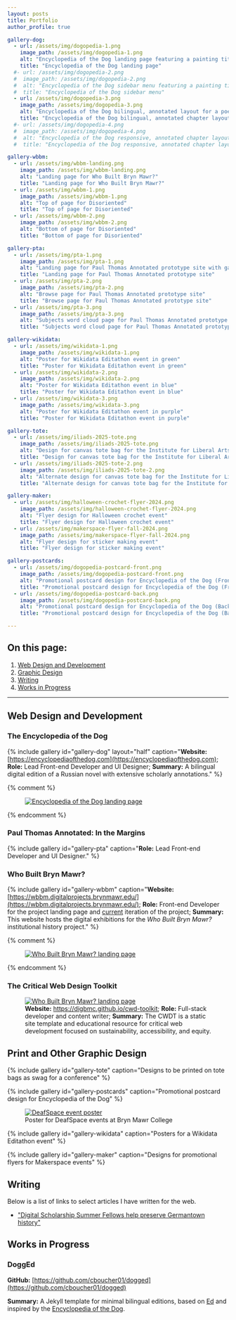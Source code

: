 ```yaml
---
layout: posts
title: Portfolio
author_profile: true

gallery-dog:
  - url: /assets/img/dogopedia-1.png
    image_path: /assets/img/dogopedia-1.png
    alt: "Encyclopedia of the Dog landing page featuring a painting titled, 'Hunters in the Snow' by Pieter Bruegel"
    title: "Encyclopedia of the Dog landing page"
  #- url: /assets/img/dogopedia-2.png
  #  image_path: /assets/img/dogopedia-2.png
  #  alt: "Encyclopedia of the Dog sidebar menu featuring a painting titled, 'Man lecturing to wolves'"
  #  title: "Encyclopedia of the Dog sidebar menu"
  - url: /assets/img/dogopedia-3.png
    image_path: /assets/img/dogopedia-3.png
    alt: "Encyclopedia of the Dog bilingual, annotated layout for a poetry chapter"
    title: "Encyclopedia of the Dog bilingual, annotated chapter layout"
  #- url: /assets/img/dogopedia-4.png
  #  image_path: /assets/img/dogopedia-4.png
  #  alt: "Encyclopedia of the Dog responsive, annotated chapter layout for mobile devices"
  #  title: "Encyclopedia of the Dog responsive, annotated chapter layout for mobile devices"

gallery-wbbm:
  - url: /assets/img/wbbm-landing.png
    image_path: /assets/img/wbbm-landing.png
    alt: "Landing page for Who Built Bryn Mawr?"
    title: "Landing page for Who Built Bryn Mawr?"
  - url: /assets/img/wbbm-1.png
    image_path: /assets/img/wbbm-1.png
    alt: "Top of page for Disoriented"
    title: "Top of page for Disoriented"
  - url: /assets/img/wbbm-2.png
    image_path: /assets/img/wbbm-2.png
    alt: "Bottom of page for Disoriented"
    title: "Bottom of page for Disoriented"

gallery-pta:
  - url: /assets/img/pta-1.png
    image_path: /assets/img/pta-1.png
    alt: "Landing page for Paul Thomas Annotated prototype site with gallery of images from PTA's films"
    title: "Landing page for Paul Thomas Annotated prototype site"
  - url: /assets/img/pta-2.png
    image_path: /assets/img/pta-2.png
    alt: "Browse page for Paul Thomas Annotated prototype site"
    title: "Browse page for Paul Thomas Annotated prototype site"
  - url: /assets/img/pta-3.png
    image_path: /assets/img/pta-3.png
    alt: "Subjects word cloud page for Paul Thomas Annotated prototype site"
    title: "Subjects word cloud page for Paul Thomas Annotated prototype site"

gallery-wikidata:
  - url: /assets/img/wikidata-1.png
    image_path: /assets/img/wikidata-1.png
    alt: "Poster for Wikidata Editathon event in green"
    title: "Poster for Wikidata Editathon event in green"
  - url: /assets/img/wikidata-2.png
    image_path: /assets/img/wikidata-2.png
    alt: "Poster for Wikidata Editathon event in blue"
    title: "Poster for Wikidata Editathon event in blue"
  - url: /assets/img/wikidata-3.png
    image_path: /assets/img/wikidata-3.png
    alt: "Poster for Wikidata Editathon event in purple"
    title: "Poster for Wikidata Editathon event in purple"

gallery-tote:
  - url: /assets/img/iliads-2025-tote.png
    image_path: /assets/img/iliads-2025-tote.png
    alt: "Design for canvas tote bag for the Institute for Liberal Arts Digital Scholarship (ILiADS) 2025 at Bryn Mawr College"
    title: "Design for canvas tote bag for the Institute for Liberal Arts Digital Scholarship (ILiADS) 2025 at Bryn Mawr College"
  - url: /assets/img/iliads-2025-tote-2.png
    image_path: /assets/img/iliads-2025-tote-2.png
    alt: "Alternate design for canvas tote bag for the Institute for Liberal Arts Digital Scholarship (ILiADS) 2025 at Bryn Mawr College"
    title: "Alternate design for canvas tote bag for the Institute for Liberal Arts Digital Scholarship (ILiADS) 2025 at Bryn Mawr College"

gallery-maker:
  - url: /assets/img/halloween-crochet-flyer-2024.png
    image_path: /assets/img/halloween-crochet-flyer-2024.png
    alt: "Flyer design for Halloween crochet event"
    title: "Flyer design for Halloween crochet event"
  - url: /assets/img/makerspace-flyer-fall-2024.png
    image_path: /assets/img/makerspace-flyer-fall-2024.png
    alt: "Flyer design for sticker making event"
    title: "Flyer design for sticker making event"

gallery-postcards:
  - url: /assets/img/dogopedia-postcard-front.png
    image_path: /assets/img/dogopedia-postcard-front.png
    alt: "Promotional postcard design for Encyclopedia of the Dog (Front)"
    title: "Promotional postcard design for Encyclopedia of the Dog (Front)"
  - url: /assets/img/dogopedia-postcard-back.png
    image_path: /assets/img/dogopedia-postcard-back.png
    alt: "Promotional postcard design for Encyclopedia of the Dog (Back)"
    title: "Promotional postcard design for Encyclopedia of the Dog (Back)"

---
```


## On this page:
1. [Web Design and Development](#web-design-and-development)
2. [Graphic Design](#graphic-design)
3. [Writing](#writing)
4. [Works in Progress](#works-in-progress)

---

## Web Design and Development

### The Encyclopedia of the Dog

{% include gallery id="gallery-dog" layout="half" caption="**Website:** [https://encyclopediaofthedog.com](https://encyclopediaofthedog.com); **Role:** Lead Front-end Developer and UI Designer; **Summary:** A bilingual digital edition of a Russian novel with extensive scholarly annotations." %}

{% comment %}
  <figure>
    <a href="https://encyclopediaofthedog.com/"><img alt="Encyclopedia of the Dog landing page" src="{{ site.baseurl }}/assets/img/dogopedia-1.png"/></a>
  </figure>
{% endcomment %}

### Paul Thomas Annotated: In the Margins

{% include gallery id="gallery-pta" caption="**Role:** Lead Front-end Developer and UI Designer." %}


### Who Built Bryn Mawr?

{% include gallery id="gallery-wbbm" caption="**Website:** [https://wbbm.digitalprojects.brynmawr.edu/](https://wbbm.digitalprojects.brynmawr.edu/); **Role:** Front-end Developer for the project landing page and [current](https://wbbm.digitalprojects.brynmawr.edu/current/) iteration of the project; **Summary:** This website hosts the digital exhibitions for the *Who Built Bryn Mawr?* institutional history project." %}

{% comment %}
  <figure>
    <a href="https://wbbm.digitalprojects.brynmawr.edu/"><img alt="Who Built Bryn Mawr? landing page" src="{{ site.baseurl }}/assets/img/wbbm-landing.png"/></a>
  </figure>
{% endcomment %}


### The Critical Web Design Toolkit

<figure>
  <a href="https://digbmc.github.io/cwd-toolkit/"><img alt="Who Built Bryn Mawr? landing page" src="{{ site.baseurl }}/assets/img/cwdt-landing.png"/></a>
  <figcaption>
    <strong>Website:</strong> <a href="https://digbmc.github.io/cwd-toolkit/">https://digbmc.github.io/cwd-toolkit</a>; <strong>Role:</strong> Full-stack developer and content writer; <strong>Summary:</strong> The CWDT is a static site template and educational resource for critical web development focused on sustainability, accessibility, and equity.
  </figcaption>
</figure>


## Print and Other Graphic Design

{% include gallery id="gallery-tote" caption="Designs to be printed on tote bags as swag for a conference" %}

{% include gallery id="gallery-postcards" caption="Promotional postcard design for Encyclopedia of the Dog" %}

<figure>
    <a href="{{ site.baseurl }}/assets/img/deafspace-poster.png"><img alt="DeafSpace event poster" src="{{ site.baseurl }}/assets/img/deafspace-poster.png"/></a>
    <figcaption>Poster for DeafSpace events at Bryn Mawr College</figcaption>
</figure>

{% include gallery id="gallery-wikidata" caption="Posters for a Wikidata Editathon event" %}

{% include gallery id="gallery-maker" caption="Designs for promotional flyers for Makerspace events" %}

<!--
<figure class="third">
	<img src="/assets/img/makerspace-sticker-1.png">
	<img src="/assets/img/makerspace-sticker-2.png">
	<img src="/assets/img/makerspace-sticker-3.png">
	<figcaption>Promotional stickers for BMC Makerspaces</figcaption>
</figure>
-->

## Writing
Below is a list of links to select articles I have written for the web.

- ["Digital Scholarship Summer Fellows help preserve Germantown history"](https://www.brynmawr.edu/stories/digital-scholarship-summer-fellows-help-preserve-germantown-history)

## Works in Progress

### DoggEd
  
**GitHub:** [https://github.com/cboucher01/dogged](https://github.com/cboucher01/dogged)

**Summary:** A Jekyll template for minimal bilingual editions, based on [Ed](http://minicomp.github.io/ed) and inspired by the [Encyclopedia of the Dog](https://encyclopediaofthedog.com).